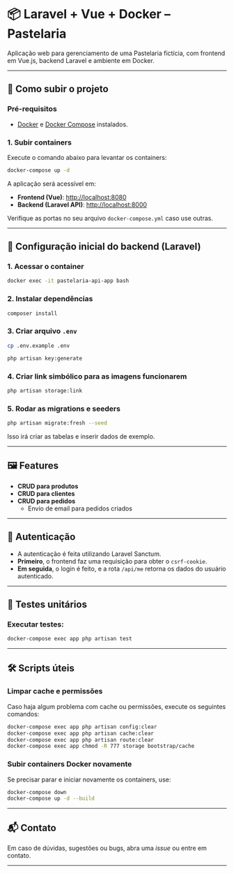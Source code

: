 
# 📦 Laravel + Vue + Docker – Pastelaria

Aplicação web para gerenciamento de uma Pastelaria fictícia, com frontend em Vue.js, backend Laravel e ambiente em Docker.

---

## 🚀 Como subir o projeto

### Pré-requisitos

- [Docker](https://www.docker.com/) e [Docker Compose](https://docs.docker.com/compose/) instalados.

### 1. Subir containers

Execute o comando abaixo para levantar os containers:

```bash
docker-compose up -d
```

A aplicação será acessível em:

- **Frontend (Vue)**: [http://localhost:8080](http://localhost:8080)
- **Backend (Laravel API)**: [http://localhost:8000](http://localhost:8000)

Verifique as portas no seu arquivo `docker-compose.yml` caso use outras.

---

## 🧱 Configuração inicial do backend (Laravel)

### 1. Acessar o container

```bash
docker exec -it pastelaria-api-app bash
```

### 2. Instalar dependências

```bash
composer install
```

### 3. Criar arquivo `.env`

```bash
cp .env.example .env

php artisan key:generate
```

### 4. Criar link simbólico para as imagens funcionarem

```bash
php artisan storage:link
```

### 5. Rodar as migrations e seeders

```bash
php artisan migrate:fresh --seed
```

Isso irá criar as tabelas e inserir dados de exemplo.

---

## 🖼️ Features

- **CRUD para produtos**
- **CRUD para clientes**
- **CRUD para pedidos**
  - Envio de email para pedidos criados

---

## 🔐 Autenticação

- A autenticação é feita utilizando Laravel Sanctum.
- **Primeiro**, o frontend faz uma requisição para obter o `csrf-cookie`.
- **Em seguida**, o login é feito, e a rota `/api/me` retorna os dados do usuário autenticado.

---

## 🧪 Testes unitários

### Executar testes:

```bash
docker-compose exec app php artisan test
```
---

## 🛠️ Scripts úteis

### Limpar cache e permissões

Caso haja algum problema com cache ou permissões, execute os seguintes comandos:

```bash
docker-compose exec app php artisan config:clear
docker-compose exec app php artisan cache:clear
docker-compose exec app php artisan route:clear
docker-compose exec app chmod -R 777 storage bootstrap/cache
```

### Subir containers Docker novamente

Se precisar parar e iniciar novamente os containers, use:

```bash
docker-compose down
docker-compose up -d --build
```

---

## 📬 Contato

Em caso de dúvidas, sugestões ou bugs, abra uma *issue* ou entre em contato.

---
